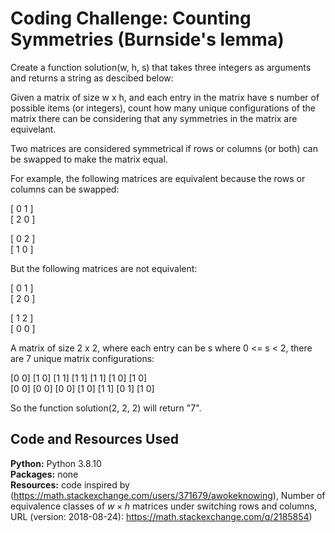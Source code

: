 # Coding Challenge: Counting Symmetries (Burnside's lemma)

Create a function solution(w, h, s) that takes three integers as arguments and returns a string as descibed below:

Given a matrix of size w x h, and each entry in the matrix have s number of possible items (or integers), count 
how many unique configurations of the matrix there can be considering that any symmetries in the matrix 
are equivelant. 

Two matrices are considered symmetrical if rows or columns (or both) can be swapped to make the matrix equal.

For example, the following matrices are equivalent because the rows or columns can be swapped:

[ 0 1 ]<br/> 
[ 2 0 ]<br/>

[ 0 2 ]<br/>
[ 1 0 ]<br/>

But the following matrices are not equivalent:

[ 0 1 ]<br/>
[ 2 0 ]<br/>

[ 1 2 ]<br/>
[ 0 0 ]<br/>


A matrix of size 2 x 2, where each entry can be s where 0 <= s < 2, there are 7 unique matrix configurations:

[0 0] [1 0] [1 1] [1 1] [1 1] [1 0] [1 0]<br/>
[0 0] [0 0] [0 0] [1 0] [1 1] [0 1] [1 0] 



So the function solution(2, 2, 2) will return "7".

## Code and Resources Used
**Python:** Python 3.8.10 <br/>
**Packages:** none <br/>
**Resources:** code inspired by  (https://math.stackexchange.com/users/371679/awokeknowing), Number of equivalence classes of $w \times h$ matrices under switching rows and columns, URL (version: 2018-08-24): https://math.stackexchange.com/q/2185854)
